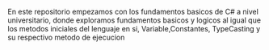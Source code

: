 En este repositorio empezamos con los fundamentos basicos de C# a nivel universitario, donde exploramos fundamentos basicos y logicos al igual que los metodos iniciales del lenguaje en si, Variable,Constantes, TypeCasting y su respectivo metodo de ejecucion
